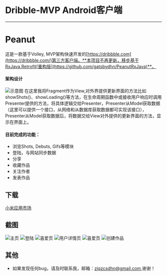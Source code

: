 # Dribble-MVP Android客户端
* * *
# Peanut
这是一款基于Volley, MVP架构快速开发的[https://dribbble.com](https://dribbble.com/)第三方客户端。**本项目不再更新，移步基于RxJava,Retrofit[重构版](https://github.com/gatsbydhn/PeanutRxJava)**。
#### 架构设计
![示意图](https://github.com/gatsbydhn/Peanut/blob/master/image/MVP.png)
在这里我将Fragment作为View,对外界提供更新界面的方法比如showShots()、showLoading()等方法，在生命周期函数中或接收用户响应时调用Presenter提供的方法，将具体逻辑交给Presenter，Presenter从Model获取数据（这里可以提供一个接口，从网络和从数据库获取数据都可实现该接口），Presenter从Model获取数据后，将数据交给View对外提供的更新界面的方法，显示在界面上。
#### 目前完成的功能：
- 浏览Shots, Debuts, Gifs等模块
- 登陆，与网站同步数据
- 分享
- 收藏作品
- 关注作者
- 发表作品


## 下载
[小米应用市场](http://app.xiaomi.com/detail/420500)

## 截图
![主页](https://github.com/gatsbydhn/Peanut/blob/master/image/shot1.png)
![登陆](https://github.com/gatsbydhn/Peanut/blob/master/image/shot2.png)
![喜爱页](https://github.com/gatsbydhn/Peanut/blob/master/image/shot4.png)
![用户详情页](https://github.com/gatsbydhn/Peanut/blob/master/image/shot3.png)
![喜爱页](https://github.com/gatsbydhn/Peanut/blob/master/image/shot5.png)
![创建作品](https://github.com/gatsbydhn/Peanut/blob/master/image/shot6.png)

## 其他
- 如果发现任何bug，请及时联系我，邮箱：zjqzcsdhn@gmail.com,谢谢！

